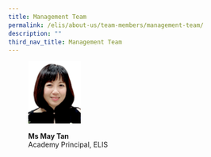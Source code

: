 ```yaml
---
title: Management Team
permalink: /elis/about-us/team-members/management-team/
description: ""
third_nav_title: Management Team
---
```

<figure>
<p><a href="/elis/about-us/team-members/management-team/ms-may-tan">
<img src="/images/maytan_2.gif" alt="W3Schools.com" style="width:25%">
</a></p>
	<figcaption><b>Ms May Tan</b><br>Academy Principal, ELIS</figcaption>
</figure>